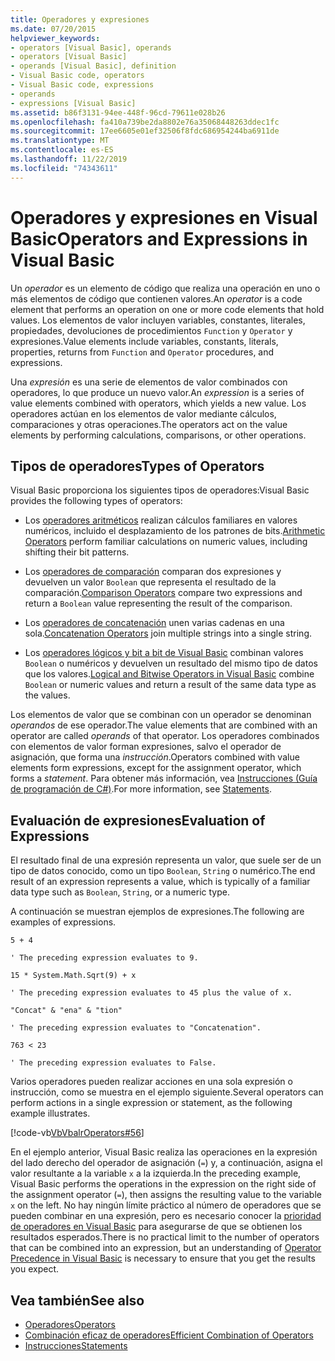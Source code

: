 ```yaml
---
title: Operadores y expresiones
ms.date: 07/20/2015
helpviewer_keywords:
- operators [Visual Basic], operands
- operators [Visual Basic]
- operands [Visual Basic], definition
- Visual Basic code, operators
- Visual Basic code, expressions
- operands
- expressions [Visual Basic]
ms.assetid: b86f3131-94ee-448f-96cd-79611e028b26
ms.openlocfilehash: fa410a739be2da8802e76a35068448263ddec1fc
ms.sourcegitcommit: 17ee6605e01ef32506f8fdc686954244ba6911de
ms.translationtype: MT
ms.contentlocale: es-ES
ms.lasthandoff: 11/22/2019
ms.locfileid: "74343611"
---
```

# <a name="operators-and-expressions-in-visual-basic"></a><span data-ttu-id="8d005-102">Operadores y expresiones en Visual Basic</span><span class="sxs-lookup"><span data-stu-id="8d005-102">Operators and Expressions in Visual Basic</span></span>
<span data-ttu-id="8d005-103">Un *operador* es un elemento de código que realiza una operación en uno o más elementos de código que contienen valores.</span><span class="sxs-lookup"><span data-stu-id="8d005-103">An *operator* is a code element that performs an operation on one or more code elements that hold values.</span></span> <span data-ttu-id="8d005-104">Los elementos de valor incluyen variables, constantes, literales, propiedades, devoluciones de procedimientos `Function` y `Operator` y expresiones.</span><span class="sxs-lookup"><span data-stu-id="8d005-104">Value elements include variables, constants, literals, properties, returns from `Function` and `Operator` procedures, and expressions.</span></span>  
  
 <span data-ttu-id="8d005-105">Una *expresión* es una serie de elementos de valor combinados con operadores, lo que produce un nuevo valor.</span><span class="sxs-lookup"><span data-stu-id="8d005-105">An *expression* is a series of value elements combined with operators, which yields a new value.</span></span> <span data-ttu-id="8d005-106">Los operadores actúan en los elementos de valor mediante cálculos, comparaciones y otras operaciones.</span><span class="sxs-lookup"><span data-stu-id="8d005-106">The operators act on the value elements by performing calculations, comparisons, or other operations.</span></span>  
  
## <a name="types-of-operators"></a><span data-ttu-id="8d005-107">Tipos de operadores</span><span class="sxs-lookup"><span data-stu-id="8d005-107">Types of Operators</span></span>  
 <span data-ttu-id="8d005-108">Visual Basic proporciona los siguientes tipos de operadores:</span><span class="sxs-lookup"><span data-stu-id="8d005-108">Visual Basic provides the following types of operators:</span></span>  
  
- <span data-ttu-id="8d005-109">Los [operadores aritméticos](../../../../visual-basic/programming-guide/language-features/operators-and-expressions/arithmetic-operators.md) realizan cálculos familiares en valores numéricos, incluido el desplazamiento de los patrones de bits.</span><span class="sxs-lookup"><span data-stu-id="8d005-109">[Arithmetic Operators](../../../../visual-basic/programming-guide/language-features/operators-and-expressions/arithmetic-operators.md) perform familiar calculations on numeric values, including shifting their bit patterns.</span></span>  
  
- <span data-ttu-id="8d005-110">Los [operadores de comparación](../../../../visual-basic/programming-guide/language-features/operators-and-expressions/comparison-operators.md) comparan dos expresiones y devuelven un valor `Boolean` que representa el resultado de la comparación.</span><span class="sxs-lookup"><span data-stu-id="8d005-110">[Comparison Operators](../../../../visual-basic/programming-guide/language-features/operators-and-expressions/comparison-operators.md) compare two expressions and return a `Boolean` value representing the result of the comparison.</span></span>  
  
- <span data-ttu-id="8d005-111">Los [operadores de concatenación](../../../../visual-basic/programming-guide/language-features/operators-and-expressions/concatenation-operators.md) unen varias cadenas en una sola.</span><span class="sxs-lookup"><span data-stu-id="8d005-111">[Concatenation Operators](../../../../visual-basic/programming-guide/language-features/operators-and-expressions/concatenation-operators.md) join multiple strings into a single string.</span></span>  
  
- <span data-ttu-id="8d005-112">Los [operadores lógicos y bit a bit de Visual Basic](../../../../visual-basic/programming-guide/language-features/operators-and-expressions/logical-and-bitwise-operators.md) combinan valores `Boolean` o numéricos y devuelven un resultado del mismo tipo de datos que los valores.</span><span class="sxs-lookup"><span data-stu-id="8d005-112">[Logical and Bitwise Operators in Visual Basic](../../../../visual-basic/programming-guide/language-features/operators-and-expressions/logical-and-bitwise-operators.md) combine `Boolean` or numeric values and return a result of the same data type as the values.</span></span>  
  
 <span data-ttu-id="8d005-113">Los elementos de valor que se combinan con un operador se denominan *operandos* de ese operador.</span><span class="sxs-lookup"><span data-stu-id="8d005-113">The value elements that are combined with an operator are called *operands* of that operator.</span></span> <span data-ttu-id="8d005-114">Los operadores combinados con elementos de valor forman expresiones, salvo el operador de asignación, que forma una *instrucción*.</span><span class="sxs-lookup"><span data-stu-id="8d005-114">Operators combined with value elements form expressions, except for the assignment operator, which forms a *statement*.</span></span> <span data-ttu-id="8d005-115">Para obtener más información, vea [Instrucciones (Guía de programación de C#)](../../../../visual-basic/programming-guide/language-features/statements.md).</span><span class="sxs-lookup"><span data-stu-id="8d005-115">For more information, see [Statements](../../../../visual-basic/programming-guide/language-features/statements.md).</span></span>  
  
## <a name="evaluation-of-expressions"></a><span data-ttu-id="8d005-116">Evaluación de expresiones</span><span class="sxs-lookup"><span data-stu-id="8d005-116">Evaluation of Expressions</span></span>  
 <span data-ttu-id="8d005-117">El resultado final de una expresión representa un valor, que suele ser de un tipo de datos conocido, como un tipo `Boolean`, `String` o numérico.</span><span class="sxs-lookup"><span data-stu-id="8d005-117">The end result of an expression represents a value, which is typically of a familiar data type such as `Boolean`, `String`, or a numeric type.</span></span>  
  
 <span data-ttu-id="8d005-118">A continuación se muestran ejemplos de expresiones.</span><span class="sxs-lookup"><span data-stu-id="8d005-118">The following are examples of expressions.</span></span>  
  
 `5 + 4`  
  
 `' The preceding expression evaluates to 9.`  
  
 `15 * System.Math.Sqrt(9) + x`  
  
 `' The preceding expression evaluates to 45 plus the value of x.`  
  
 `"Concat" & "ena" & "tion"`  
  
 `' The preceding expression evaluates to "Concatenation".`  
  
 `763 < 23`  
  
 `' The preceding expression evaluates to False.`  
  
 <span data-ttu-id="8d005-119">Varios operadores pueden realizar acciones en una sola expresión o instrucción, como se muestra en el ejemplo siguiente.</span><span class="sxs-lookup"><span data-stu-id="8d005-119">Several operators can perform actions in a single expression or statement, as the following example illustrates.</span></span>  
  
 [!code-vb[VbVbalrOperators#56](~/samples/snippets/visualbasic/VS_Snippets_VBCSharp/VbVbalrOperators/VB/Class1.vb#56)]  
  
 <span data-ttu-id="8d005-120">En el ejemplo anterior, Visual Basic realiza las operaciones en la expresión del lado derecho del operador de asignación (`=`) y, a continuación, asigna el valor resultante a la variable `x` a la izquierda.</span><span class="sxs-lookup"><span data-stu-id="8d005-120">In the preceding example, Visual Basic performs the operations in the expression on the right side of the assignment operator (`=`), then assigns the resulting value to the variable `x` on the left.</span></span> <span data-ttu-id="8d005-121">No hay ningún límite práctico al número de operadores que se pueden combinar en una expresión, pero es necesario conocer la [prioridad de operadores en Visual Basic](../../../../visual-basic/language-reference/operators/operator-precedence.md) para asegurarse de que se obtienen los resultados esperados.</span><span class="sxs-lookup"><span data-stu-id="8d005-121">There is no practical limit to the number of operators that can be combined into an expression, but an understanding of [Operator Precedence in Visual Basic](../../../../visual-basic/language-reference/operators/operator-precedence.md) is necessary to ensure that you get the results you expect.</span></span>  

## <a name="see-also"></a><span data-ttu-id="8d005-122">Vea también</span><span class="sxs-lookup"><span data-stu-id="8d005-122">See also</span></span>

- [<span data-ttu-id="8d005-123">Operadores</span><span class="sxs-lookup"><span data-stu-id="8d005-123">Operators</span></span>](../../../../visual-basic/language-reference/operators/index.md)
- [<span data-ttu-id="8d005-124">Combinación eficaz de operadores</span><span class="sxs-lookup"><span data-stu-id="8d005-124">Efficient Combination of Operators</span></span>](../../../../visual-basic/programming-guide/language-features/operators-and-expressions/efficient-combination-of-operators.md)
- [<span data-ttu-id="8d005-125">Instrucciones</span><span class="sxs-lookup"><span data-stu-id="8d005-125">Statements</span></span>](../../../../visual-basic/language-reference/statements/index.md)

